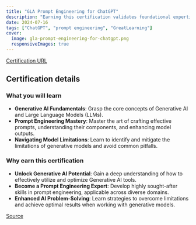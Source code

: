 ```yaml
---
title: "GLA Prompt Engineering for ChatGPT"
description: "Earning this certification validates foundational expertise in skillfully directing large language models (LLMs) to achieve desired outcomes."
date: 2024-07-16
tags: ["ChatGPT", "prompt engineering", "GreatLearning"]
cover:
  image: gla-prompt-engineering-for-chatgpt.png
  responsiveImages: true
---
```


[Certification URL](https://www.mygreatlearning.com/certificate/SDOQYEVO)

## Certification details

### What you will learn

- **Generative AI Fundamentals**: Grasp the core concepts of Generative AI and Large Language Models (LLMs).
- **Prompt Engineering Mastery**: Master the art of crafting effective prompts, understanding their components, and enhancing model outputs.
- **Navigating Model Limitations**: Learn to identify and mitigate the limitations of generative models and avoid common pitfalls.

### Why earn this certification

- **Unlock Generative AI Potential**: Gain a deep understanding of how to effectively utilize and optimize Generative AI tools.
- **Become a Prompt Engineering Expert**: Develop highly sought-after skills in prompt engineering, applicable across diverse domains.
- **Enhanced AI Problem-Solving**: Learn strategies to overcome limitations and achieve optimal results when working with generative models.

[Source](https://www.mygreatlearning.com/academy/learn-for-free/courses/prompt-engineering-for-chatgpt)
